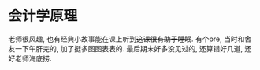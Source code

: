 # 会计学原理

老师很风趣, 也有经典小故事能在课上听到~~这课很有助于睡眠~~.
有个pre, 当时和舍友一下午肝完的, 加了挺多图图表表的.
最后期末好多没见过的, 还算错好几道, 还好老师海底捞.
